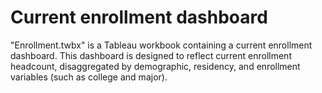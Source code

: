 # Current enrollment dashboard

"Enrollment.twbx" is a Tableau workbook containing a current enrollment dashboard.  This dashboard is designed to reflect current enrollment headcount, disaggregated by demographic, residency, and enrollment variables (such as college and major).
